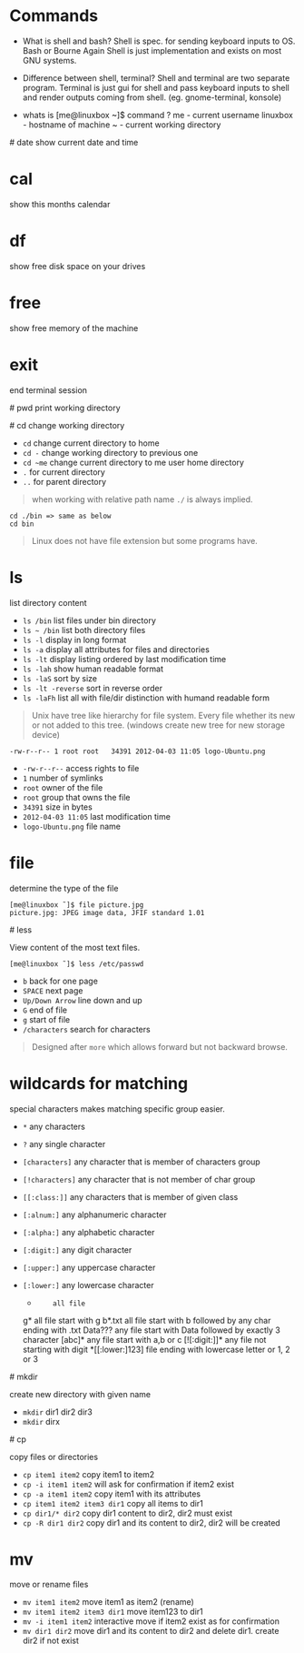 # Commands

* What is shell and bash?
Shell is spec. for sending keyboard inputs to OS. Bash or Bourne Again Shell is
just implementation and exists on most GNU systems.

* Difference between shell, terminal?
Shell and terminal are two separate program. Terminal is just gui for shell and
pass keyboard inputs to shell and render outputs coming from shell.
(eg. gnome-terminal, konsole)

* whats is [me@linuxbox ~]$ command ?
me - current username
linuxbox - hostname of machine
~ - current working directory


# date
show current date and time

# cal
show this months calendar

# df
show free disk space on your drives

# free
show free memory of the machine

# exit
end terminal session

# pwd
print working directory

# cd
change working directory

  * `cd` change current directory to home
  * `cd -` change working directory to previous one
  * `cd ~me` change current directory to me user home directory
  * `.` for current directory
  * `..` for parent directory

> when working with relative path name `./` is always implied.

    cd ./bin => same as below
    cd bin

> Linux does not have file extension but some programs have.



# ls
list directory content

  * `ls /bin` list files under bin directory
  * `ls ~ /bin` list both directory files
  * `ls -l` display in long format
  * `ls -a` display all attributes for files and directories
  * `ls -lt` display listing ordered by last modification time
  * `ls -lah` show human readable format
  * `ls -laS` sort by size
  * `ls -lt -reverse` sort in reverse order
  * `ls -laFh` list all with file/dir distinction with humand readable form

> Unix have tree like hierarchy for file system. Every file whether its new or not
added to this tree. (windows create new tree for new storage device)

    -rw-r--r-- 1 root root   34391 2012-04-03 11:05 logo-Ubuntu.png


* `-rw-r--r--`  access rights to file
* `1`           number of symlinks
* `root`        owner of the file
* `root`        group that owns the file
* `34391`       size in bytes
* `2012-04-03 11:05` last modification time
* `logo-Ubuntu.png` file name


# file
determine the type of the file

    [me@linuxbox ˜]$ file picture.jpg
    picture.jpg: JPEG image data, JFIF standard 1.01


# less

View content of the most text files.

    [me@linuxbox ˜]$ less /etc/passwd

* `b` back for one page
* `SPACE` next page
* `Up/Down Arrow` line down and up
* `G` end of file
* `g` start of file
* `/characters` search for characters

> Designed after `more` which allows forward but not backward browse.

# wildcards for matching

special characters makes matching specific group easier.

* `*` any characters
* `?` any single character
* `[characters]` any character that is member of characters group
* `[!characters]` any character that is not member of char group
* `[[:class:]]` any characters that is member of given class
* `[:alnum:]` any alphanumeric character
* `[:alpha:]` any alphabetic character
* `[:digit:]` any digit character
* `[:upper:]` any uppercase character
* `[:lower:]` any lowercase character

    *         all file
    g*        all file start with g
    b*.txt    all file start with b followed by any char ending with .txt
    Data???   any file start with Data followed by exactly 3 character
    [abc]*    any file start with a,b or c
    [![:digit:]]* any file not starting with digit
    \*[[:lower:]123] file ending with lowercase letter or 1, 2 or 3


# mkdir

create new directory with given name

* `mkdir` dir1 dir2 dir3
* `mkdir` dirx

# cp

copy files or directories

* `cp item1 item2` copy item1 to item2
* `cp -i item1 item2` will ask for confirmation if item2 exist
* `cp -a item1 item2` copy item1 with its attributes
* `cp item1 item2 item3 dir1` copy all items to dir1
* `cp dir1/* dir2` copy dir1 content to dir2, dir2 must exist
* `cp -R dir1 dir2` copy dir1 and its content to dir2, dir2 will be created

# mv

move or rename files

* `mv item1 item2` move item1 as item2 (rename)
* `mv item1 item2 item3 dir1` move item123 to dir1
* `mv -i item1 item2` interactive move if item2 exist as for confirmation
* `mv dir1 dir2` move dir1 and its content to dir2 and delete dir1. create dir2 if not exist
